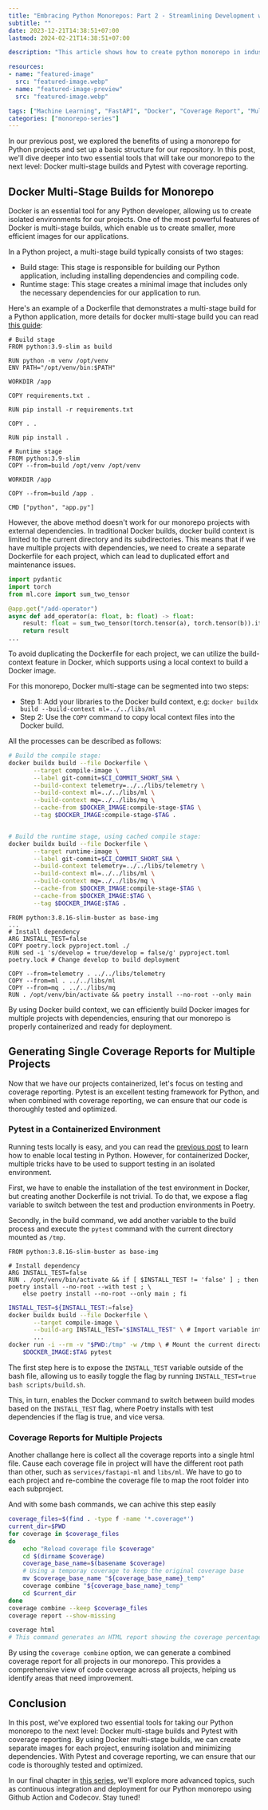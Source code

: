 ```yaml
---
title: "Embracing Python Monorepos: Part 2 - Streamlining Development with Docker and Coverage Report"
subtitle: ""
date: 2023-12-21T14:38:51+07:00
lastmod: 2024-02-21T14:38:51+07:00

description: "This article shows how to create python monorepo in industry grade - Part 2."

resources:
- name: "featured-image"
  src: "featured-image.webp"
- name: "featured-image-preview"
  src: "featured-image.webp"

tags: ["Machine Learning", "FastAPI", "Docker", "Coverage Report", "Multi-stage", "Project Template"]
categories: ["monorepo-series"]
---
```



In our previous post, we explored the benefits of using a monorepo for Python projects and set up a basic structure for our repository. In this post, we'll dive deeper into two essential tools that will take our monorepo to the next level: Docker multi-stage builds and Pytest with coverage reporting.

<!--more-->

## Docker Multi-Stage Builds for Monorepo

Docker is an essential tool for any Python developer, allowing us to create isolated environments for our projects. One of the most powerful features of Docker is multi-stage builds, which enable us to create smaller, more efficient images for our applications.

In a Python project, a multi-stage build typically consists of two stages:

- Build stage: This stage is responsible for building our Python application, including installing dependencies and compiling code.
- Runtime stage: This stage creates a minimal image that includes only the necessary dependencies for our application to run.

Here's an example of a Dockerfile that demonstrates a multi-stage build for a Python application, more details for docker multi-stage build you can read [this guide](https://pythonspeed.com/articles/multi-stage-docker-python/):

```docker
# Build stage
FROM python:3.9-slim as build

RUN python -m venv /opt/venv
ENV PATH="/opt/venv/bin:$PATH"

WORKDIR /app

COPY requirements.txt .

RUN pip install -r requirements.txt

COPY . .

RUN pip install .

# Runtime stage
FROM python:3.9-slim
COPY --from=build /opt/venv /opt/venv

WORKDIR /app

COPY --from=build /app .

CMD ["python", "app.py"]
```

However, the above method doesn't work for our monorepo projects with external dependencies. In traditional Docker builds, docker build context is limited to the current directory and its subdirectories. This means that if we have multiple projects with dependencies, we need to create a separate Dockerfile for each project, which can lead to duplicated effort and maintenance issues.

```py
import pydantic
import torch
from ml.core import sum_two_tensor

@app.get("/add-operator")
async def add_operator(a: float, b: float) -> float:
    result: float = sum_two_tensor(torch.tensor(a), torch.tensor(b)).item()
    return result
...
```

To avoid duplicating the Dockerfile for each project, we can utilize the build-context feature in Docker, which supports using a local context to build a Docker image.

For this monorepo, Docker multi-stage can be segmented into two steps:

- Step 1: Add your libraries to the Docker build context, e.g: `docker buildx build --build-context ml=../../libs/ml`
- Step 2: Use the `COPY` command to copy local context files into the Docker build.

All the processes can be described as follows:

```bash
# Build the compile stage:
docker buildx build --file Dockerfile \
       --target compile-image \
       --label git-commit=$CI_COMMIT_SHORT_SHA \
       --build-context telemetry=../../libs/telemetry \
       --build-context ml=../../libs/ml \
       --build-context mq=../../libs/mq \
       --cache-from $DOCKER_IMAGE:compile-stage-$TAG \
       --tag $DOCKER_IMAGE:compile-stage-$TAG .


# Build the runtime stage, using cached compile stage:
docker buildx build --file Dockerfile \
       --target runtime-image \
       --label git-commit=$CI_COMMIT_SHORT_SHA \
       --build-context telemetry=../../libs/telemetry \
       --build-context ml=../../libs/ml \
       --build-context mq=../../libs/mq \
       --cache-from $DOCKER_IMAGE:compile-stage-$TAG \
       --cache-from $DOCKER_IMAGE:$TAG \
       --tag $DOCKER_IMAGE:$TAG .
```

```docker
FROM python:3.8.16-slim-buster as base-img
...
# Install dependency
ARG INSTALL_TEST=false
COPY poetry.lock pyproject.toml ./
RUN sed -i 's/develop = true/develop = false/g' pyproject.toml poetry.lock # Change develop to build deployment

COPY --from=telemetry . ../../libs/telemetry
COPY --from=ml . ../../libs/ml
COPY --from=mq . ../../libs/mq
RUN . /opt/venv/bin/activate && poetry install --no-root --only main
```

By using Docker build context, we can efficiently build Docker images for multiple projects with dependencies, ensuring that our monorepo is properly containerized and ready for deployment.

## Generating Single Coverage Reports for Multiple Projects

Now that we have our projects containerized, let's focus on testing and coverage reporting. Pytest is an excellent testing framework for Python, and when combined with coverage reporting, we can ensure that our code is thoroughly tested and optimized.

### Pytest in a Containerized Environment

Running tests locally is easy, and you can read the [previous post](https://haicheviet.com/python-monorepo-part1/#testing) to learn how to enable local testing in Python. However, for containerized Docker, multiple tricks have to be used to support testing in an isolated environment.

First, we have to enable the installation of the test environment in Docker, but creating another Dockerfile is not trivial. To do that, we expose a flag variable to switch between the test and production environments in Poetry.

Secondly, in the build command, we add another variable to the build process and execute the `pytest` command with the current directory mounted as `/tmp`.

```docker
FROM python:3.8.16-slim-buster as base-img

# Install dependency
ARG INSTALL_TEST=false
RUN . /opt/venv/bin/activate && if [ $INSTALL_TEST != 'false' ] ; then poetry install --no-root --with test ; \
    else poetry install --no-root --only main ; fi
```

```bash
INSTALL_TEST=${INSTALL_TEST:=false}
docker buildx build --file Dockerfile \
       --target compile-image \
       --build-arg INSTALL_TEST="$INSTALL_TEST" \ # Import variable into docker args
       ...
docker run -i --rm -v "$PWD:/tmp" -w /tmp \ # Mount the current directory to docker
    $DOCKER_IMAGE:$TAG pytest
```

The first step here is to expose the `INSTALL_TEST` variable outside of the bash file, allowing us to easily toggle the flag by running `INSTALL_TEST=true bash scripts/build.sh`.

This, in turn, enables the Docker command to switch between build modes based on the `INSTALL_TEST` flag, where Poetry installs with test dependencies if the flag is true, and vice versa.

### Coverage Reports for Multiple Projects

Another challange here is collect all the coverage reports into a single html file. Cause each coverage file in project will have the different root path than other, such as `services/fastapi-ml` and `libs/ml`. We have to go to each project and re-combine the coverage file to map the root folder into each subproject.

And with some bash commands, we can achive this step easily

```bash
coverage_files=$(find . -type f -name '*.coverage*')
current_dir=$PWD
for coverage in $coverage_files
do
    echo "Reload coverage file $coverage"
    cd $(dirname $coverage)
    coverage_base_name=$(basename $coverage)
    # Using a temporay coverage to keep the original coverage base
    mv $coverage_base_name "${coverage_base_name}_temp"
    coverage combine "${coverage_base_name}_temp"
    cd $current_dir
done
coverage combine --keep $coverage_files
coverage report --show-missing

coverage html
# This command generates an HTML report showing the coverage percentage for each file, with links to the source code.
```

By using the `coverage combine` option, we can generate a combined coverage report for all projects in our monorepo. This provides a comprehensive view of code coverage across all projects, helping us identify areas that need improvement.

## Conclusion

In this post, we've explored two essential tools for taking our Python monorepo to the next level: Docker multi-stage builds and Pytest with coverage reporting. By using Docker multi-stage builds, we can create separate images for each project, ensuring isolation and minimizing dependencies. With Pytest and coverage reporting, we can ensure that our code is thoroughly tested and optimized.

In our final chapter in [this series](/categories/monorepo-series/), we'll explore more advanced topics, such as continuous integration and deployment for our Python monorepo using Github Action and Codecov. Stay tuned!